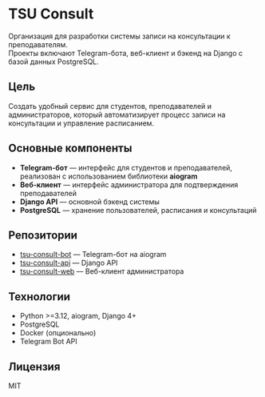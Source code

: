 # TSU Consult

Организация для разработки системы записи на консультации к преподавателям.  
Проекты включают Telegram-бота, веб-клиент и бэкенд на Django с базой данных PostgreSQL.  

## Цель
Создать удобный сервис для студентов, преподавателей и администраторов, который автоматизирует процесс записи на консультации и управление расписанием.  

## Основные компоненты
- **Telegram-бот** — интерфейс для студентов и преподавателей, реализован с использованием библиотеки **aiogram**  
- **Веб-клиент** — интерфейс администратора для подтверждения преподавателей  
- **Django API** — основной бэкенд системы  
- **PostgreSQL** — хранение пользователей, расписания и консультаций  

## Репозитории
- [tsu-consult-bot](https://github.com/your-org/tsu-consult-bot) — Telegram-бот на aiogram  
- [tsu-consult-api](https://github.com/your-org/tsu-consult-api) — Django API  
- [tsu-consult-web](https://github.com/your-org/tsu-consult-api) — Веб-клиент администратора  

## Технологии
- Python >=3.12, aiogram, Django 4+  
- PostgreSQL  
- Docker (опционально)  
- Telegram Bot API  

## Лицензия
MIT
